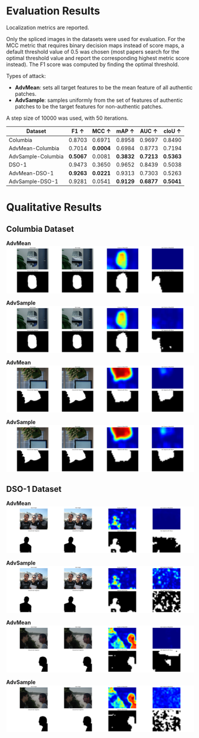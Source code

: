 # Evaluation Results
Localization metrics are reported.

Only the spliced images in the datasets were used for evaluation. For the MCC metric that requires binary decision maps instead of score maps, a default threshold value of 0.5 was chosen (most papers search for the optimal threshold value and report the corresponding highest metric score instead). The F1 score was computed by finding the optimal threshold.

Types of attack:
- **AdvMean**: sets all target features to be the mean feature of all authentic patches.
- **AdvSample**: samples uniformly from the set of features of authentic patches to be the target features for non-authentic patches.

A step size of 10000 was used, with 50 iterations.

| Dataset            | F1 ↑       | MCC ↑      | mAP ↑      | AUC ↑      | cIoU ↑     |
| ------------------ | ---------- | ---------- | ---------- | ---------- | ---------- |
| Columbia           | 0.8703     | 0.6971     | 0.8958     | 0.9697     | 0.8490     |
| AdvMean-Columbia   | 0.7014     | **0.0004** | 0.6984     | 0.8773     | 0.7194     |
| AdvSample-Columbia | **0.5067** | 0.0081     | **0.3832** | **0.7213** | **0.5363** |
| DSO-1              | 0.9473     | 0.3650     | 0.9652     | 0.8439     | 0.5038     |
| AdvMean-DSO-1      | **0.9263** | **0.0221** | 0.9313     | 0.7303     | 0.5263     |
| AdvSample-DSO-1    | 0.9281     | 0.0541     | **0.9129** | **0.6877** | **0.5041** |

# Qualitative Results

## Columbia Dataset
**AdvMean**
![](/assets/lots_examples/columbia_mean_1.png)

**AdvSample**
![](/assets/lots_examples/columbia_sample_1.png)

**AdvMean**
![](/assets/lots_examples/columbia_mean_2.png)

**AdvSample**
![](/assets/lots_examples/columbia_sample_2.png)

## DSO-1 Dataset
**AdvMean**
![](/assets/lots_examples/dso1_mean_1.png)

**AdvSample**
![](/assets/lots_examples/dso1_sample_1.png)

**AdvMean**
![](/assets/lots_examples/dso1_mean_2.png)

**AdvSample**
![](/assets/lots_examples/dso1_sample_2.png)
